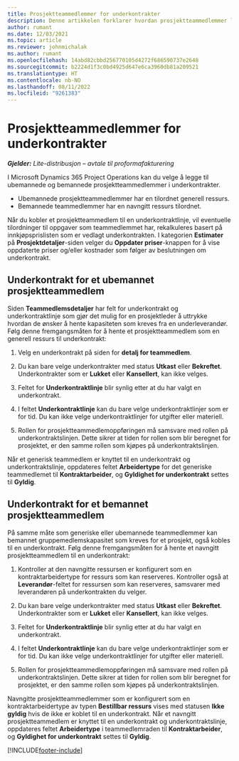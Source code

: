 ```yaml
---
title: Prosjektteammedlemmer for underkontrakter
description: Denne artikkelen forklarer hvordan prosjektteammedlemmer legges til i underkontrakter i Microsoft Dynamics 365 Project Operations.
author: rumant
ms.date: 12/03/2021
ms.topic: article
ms.reviewer: johnmichalak
ms.author: rumant
ms.openlocfilehash: 14abd82cbbd256770105d4272f686590737e2648
ms.sourcegitcommit: b2224d1f3c0bd4925d647e6ca3960db81a209521
ms.translationtype: HT
ms.contentlocale: nb-NO
ms.lasthandoff: 08/11/2022
ms.locfileid: "9261383"
---
```

# <a name="subcontracting-project-team-members"></a>Prosjektteammedlemmer for underkontrakter

_**Gjelder:** Lite-distribusjon – avtale til proformafakturering_

I Microsoft Dynamics 365 Project Operations kan du velge å legge til ubemannede og bemannede prosjektteammedlemmer i underkontrakter.

- Ubemannede prosjektteammedlemmer har en tilordnet generell ressurs.
- Bemannede teammedlemmer har en navngitt ressurs tilordnet.

Når du kobler et prosjektteammedlem til en underkontraktlinje, vil eventuelle tilordninger til oppgaver som teammedlemmet har, rekalkuleres basert på innkjøpsprislisten som er vedlagt underkontrakten.  I kategorien **Estimater** på **Prosjektdetaljer**-siden velger du **Oppdater priser**-knappen for å vise oppdaterte priser og/eller kostnader som følger av beslutningen om underkontrakt. 

## <a name="subcontracting-an-unstaffed-project-team-member"></a>Underkontrakt for et ubemannet prosjektteammedlem
Siden **Teammedlemsdetaljer** har felt for underkontrakt og underkontraktlinje som gjør det mulig for en prosjektleder å uttrykke hvordan de ønsker å hente kapasiteten som kreves fra en underleverandør. Følg denne fremgangsmåten for å hente et prosjektteammedlem som en generell ressurs til underkontrakt:

1.  Velg en underkontrakt på siden for **detalj for teammedlem**.

2.  Du kan bare velge underkontrakter med status **Utkast** eller **Bekreftet**. Underkontrakter som er **Lukket** eller **Kansellert**, kan ikke velges. 

3.  Feltet for **Underkontraktlinje** blir synlig etter at du har valgt en underkontrakt.

4.  I feltet **Underkontraktlinje** kan du bare velge underkontraktlinjer som er for tid. Du kan ikke velge underkontraktlinjer for utgifter eller materiell.

5.  Rollen for prosjektteammedlemoppføringen må samsvare med rollen på underkontraktslinjen. Dette sikrer at tiden for rollen som blir beregnet for prosjektet, er den samme rollen som kjøpes på underkontraktslinjen. 

Når et generisk teammedlem er knyttet til en underkontrakt og underkontraktslinje, oppdateres feltet **Arbeidertype** for det generiske teammedlemet til **Kontraktarbeider**, og **Gyldighet for underkontrakt** settes til **Gyldig**.

## <a name="subcontracting-a-staffed-project-team-member"></a>Underkontrakt for et bemannet prosjektteammedlem
På samme måte som generiske eller ubemannede teammedlemmer kan bemannet gruppemedlemskapasitet som kreves for et prosjekt, også kobles til en underkontrakt. Følg denne fremgangsmåten for å hente et navngitt prosjektteammedlem til en underkontrakt:

1.  Kontroller at den navngitte ressursen er konfigurert som en kontraktarbeidertype for ressurs som kan reserveres. Kontroller også at **Leverandør**-feltet for ressursen som kan reserveres, samsvarer med leverandøren på underkontrakten du velger. 

2.  Du kan bare velge underkontrakter med status **Utkast** eller **Bekreftet**. Underkontrakter som er **Lukket** eller **Kansellert**, kan ikke velges. 

3.  Feltet for **Underkontraktlinje** blir synlig etter at du har valgt en underkontrakt.

4.  I feltet **Underkontraktlinje** kan du bare velge underkontraktlinjer som er for tid. Du kan ikke velge underkontraktlinjer for utgifter eller materiell.

5.  Rollen for prosjektteammedlemoppføringen må samsvare med rollen på underkontraktslinjen. Dette sikrer at tiden for rollen som blir beregnet for prosjektet, er den samme rollen som kjøpes på underkontraktslinjen. 

Navngitte prosjektteammedlemmer som er konfigurert som en kontraktarbeidertype av typen **Bestillbar ressurs** vises med statusen **Ikke gyldig** hvis de ikke er koblet til en underkontrakt. Når et navngitt prosjektteammedlem er knyttet til en underkontrakt og underkontraktslinje, oppdateres feltet **Arbeidertype** i teammedlemraden til **Kontraktarbeider**, og **Gyldighet for underkontrakt** settes til **Gyldig**.

[!INCLUDE[footer-include](../../includes/footer-banner.md)]
